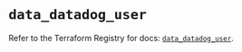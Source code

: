# `data_datadog_user`

Refer to the Terraform Registry for docs: [`data_datadog_user`](https://registry.terraform.io/providers/datadog/datadog/3.74.0/docs/data-sources/user).
